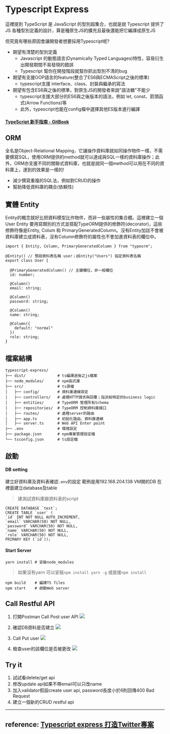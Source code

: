 Typescript Express
==========
這裡提到 TypeScript 是 JavaScript 的型別超集合，也就是說 Typescript 提供了 JS 各種型別定義的設計，算是種原生JS的擴充且最後還能把它編譯成原生JS

但究竟有哪些原因會讓開發者想要採用Typescript呢?

- 期望有清楚的型別定義
    - Javascript 的動態語言(Dynamically Typed Languages)特性，容易衍生出開發期間不易發現的錯誤
    - Typescript 幫你在開發階段就幫你抓出型別不清的bug
- 期望有支援OOP語言的feature(整合了ES6與ECMAScript之後的標準)
    - typescript支援 interface、class、封裝與繼承的寫法
- 期望有包含ES6與之後的標準，對原生JS的開發者來說"語法糖"不能少
    - typescript支援大部分的ES6與之後版本的語法，例如 let, const、箭頭函式(Arrow Functions)等
    - 此外，typescript也能在config檔中選擇其他ES版本進行編譯

#### [TypeScript 新手指南 - GitBook](https://willh.gitbook.io/typescript-tutorial/)

ORM
---
全名是Object-Relational Mapping，它讓操作資料庫就如同操作物件一樣，不需要撰寫SQL，使用ORM提供的method就可以達成與SQL一樣的資料庫操作；此外，ORM亦支援不同的關聯式資料庫，也就是說同一個method可以用在不同的資料庫上，達到的效果是一樣的!

- 減少撰寫重複的SQL法，例如對CRUD的操作
- 幫助降低資料庫的耦合(依賴性)


實體 Entity
---
Entity的概念就好比把資料模型比作物件，而非一些屬性的集合體。這裡建立一個 User Entity 要用寫類別的方式並搭配TypeORM提供的修飾符(decorator)，這些修飾符像是Entity, Colum 和 PrimaryGeneratedColumn。沒有Entity加註不會被資料庫建立成資料表，沒有Column修飾符的屬性也不會加進資料表的欄位中。

```
import { Entity, Column, PrimaryGeneratedColumn } from "typeorm";

@Entity() // 預設資料表名稱 user；@Entity("Users") 指定資料表名稱
export class User {

  @PrimaryGeneratedColumn() // 主鍵欄位，非一般欄位
  id: number;

  @Column()
  email: string;

  @Column()
  password: string;

  @Column()
  name: string;

  @Column({
    default: "normal"
  })
  role: string;
}
```

檔案結構
---

```
typescript-express/
├── dist/              # ts編譯過後之js檔案
├── node_modules/      # npm函式庫
├── src/               # ts源檔
│   ├── config/        # 資料庫連線設定
│   ├── controllers/   # 處裡HTTP請求與回覆；指派給特定的business logic
│   ├── entities/      # TypeORM 管理所有Schema 
│   ├── repositories/  # TypeORM 控制資料庫接口
│   ├── routes/        # 處裡server的路由
│   ├── app.ts         # 初始化路由、資料庫連線
│   ├── server.ts      # Web API Enter point
├── .env               # 環境設定           
├── package.json       # npm專案管理設定檔
└── tsconfig.json      # ts設定檔
```
啟動
----
#### DB setting
建立好資料庫及資料表確認`.env`的設定 
範例是用192.168.204.138 VM開的DB
在裡面建立database及table 
> 建測試資料庫跟資料表的script
    
    CREATE DATABASE `test`;
    CREATE TABLE `user` (
	`id` INT NOT NULL AUTO_INCREMENT,
	`email` VARCHAR(50) NOT NULL,
	`password` VARCHAR(50) NOT NULL,
	`name` VARCHAR(50) NOT NULL,
	`role` VARCHAR(50) NOT NULL,
	PRIMARY KEY (`id`));


#### Start Server

    yarn install # 安裝node_modules

> 如果沒有yarn 可以安裝`npm install yarn -g`
> 或直接`npm install`

    npm build    # 編譯TS files
    npm start    # 啟動Web server
    

Call Restful API
--------
1. 打開Postman Call Post user API
![](https://i.imgur.com/wcDioC2.png)

2. 確認DB資料是否建立
![](https://i.imgur.com/Z7acCR0.png)

3. Call Put user 
![](https://i.imgur.com/TqUpfDs.png)

4. 檢查user的該欄位是否被更改
![](https://i.imgur.com/flIgzRY.png)


Try it
------

1. 試試看delete/get api
2. 修改update api如果不帶email可以只改name
3. 加入validator假設create user api, password長度小於6則回傳400 Bad Request
4. 建立一個新的CRUD restful api


----

## reference: [Typescript express 打造Twitter專案](https://www.coderbridge.com/series/3d1e0eeebd654a88a16cfb13d8536bd9/posts/2a07b3d6ddab4f94a0cb772ae0bda95e)
